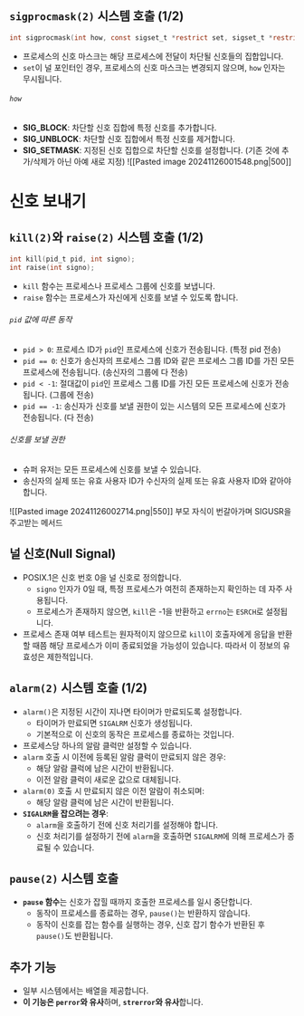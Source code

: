 ## `sigprocmask(2)` 시스템 호출 (1/2)
```c
int sigprocmask(int how, const sigset_t *restrict set, sigset_t *restrict oset);
```
- 프로세스의 신호 마스크는 해당 프로세스에 전달이 차단될 신호들의 집합입니다.
- `set`이 널 포인터인 경우, 프로세스의 신호 마스크는 변경되지 않으며, `how` 인자는 무시됩니다.
###### `how`
- **SIG_BLOCK**: 차단할 신호 집합에 특정 신호를 추가합니다.
- **SIG_UNBLOCK**: 차단할 신호 집합에서 특정 신호를 제거합니다.
- **SIG_SETMASK**: 지정된 신호 집합으로 차단할 신호를 설정합니다. (기존 것에 추가/삭제가 아닌 아예 새로 지정)
![[Pasted image 20241126001548.png|500]]
# 신호 보내기
## `kill(2)`와 `raise(2)` 시스템 호출 (1/2)
```c
int kill(pid_t pid, int signo);
int raise(int signo);
```
- `kill` 함수는 프로세스나 프로세스 그룹에 신호를 보냅니다.
- `raise` 함수는 프로세스가 자신에게 신호를 보낼 수 있도록 합니다.
###### `pid` 값에 따른 동작
- `pid > 0`: 프로세스 ID가 `pid`인 프로세스에 신호가 전송됩니다. (특정 pid 전송)
- `pid == 0`: 신호가 송신자의 프로세스 그룹 ID와 같은 프로세스 그룹 ID를 가진 모든 프로세스에 전송됩니다. (송신자의 그룹에 다 전송)
- `pid < -1`: 절대값이 `pid`인 프로세스 그룹 ID를 가진 모든 프로세스에 신호가 전송됩니다. (그룹에 전송)
- `pid == -1`: 송신자가 신호를 보낼 권한이 있는 시스템의 모든 프로세스에 신호가 전송됩니다. (다 전송)
###### 신호를 보낼 권한
- 슈퍼 유저는 모든 프로세스에 신호를 보낼 수 있습니다.
- 송신자의 실제 또는 유효 사용자 ID가 수신자의 실제 또는 유효 사용자 ID와 같아야 합니다.

![[Pasted image 20241126002714.png|550]]
부모 자식이 번갈아가며 SIGUSR을 주고받는 메서드
## 널 신호(Null Signal)
- POSIX.1은 신호 번호 0을 널 신호로 정의합니다.
  - `signo` 인자가 0일 때, 특정 프로세스가 여전히 존재하는지 확인하는 데 자주 사용됩니다.
  - 프로세스가 존재하지 않으면, `kill`은 -1을 반환하고 `errno`는 `ESRCH`로 설정됩니다.
- 프로세스 존재 여부 테스트는 원자적이지 않으므로 `kill`이 호출자에게 응답을 반환할 때쯤 해당 프로세스가 이미 종료되었을 가능성이 있습니다. 따라서 이 정보의 유효성은 제한적입니다.
## `alarm(2)` 시스템 호출 (1/2)
- `alarm()`은 지정된 시간이 지나면 타이머가 만료되도록 설정합니다.
  - 타이머가 만료되면 `SIGALRM` 신호가 생성됩니다.
  - 기본적으로 이 신호의 동작은 프로세스를 종료하는 것입니다.
- 프로세스당 하나의 알람 클럭만 설정할 수 있습니다.
- `alarm` 호출 시 이전에 등록된 알람 클럭이 만료되지 않은 경우:
  - 해당 알람 클럭에 남은 시간이 반환됩니다.
  - 이전 알람 클럭이 새로운 값으로 대체됩니다.
- `alarm(0)` 호출 시 만료되지 않은 이전 알람이 취소되며:
  - 해당 알람 클럭에 남은 시간이 반환됩니다.
- **`SIGALRM`을 잡으려는 경우**:
  - `alarm`을 호출하기 전에 신호 처리기를 설정해야 합니다.
  - 신호 처리기를 설정하기 전에 `alarm`을 호출하면 `SIGALRM`에 의해 프로세스가 종료될 수 있습니다.

## `pause(2)` 시스템 호출
- **`pause` 함수**는 신호가 잡힐 때까지 호출한 프로세스를 일시 중단합니다.
  - 동작이 프로세스를 종료하는 경우, `pause()`는 반환하지 않습니다.
  - 동작이 신호를 잡는 함수를 실행하는 경우, 신호 잡기 함수가 반환된 후 `pause()`도 반환됩니다.

## 추가 기능
- 일부 시스템에서는 배열을 제공합니다.
- **이 기능은 `perror`와 유사**하며, **`strerror`와 유사**합니다.